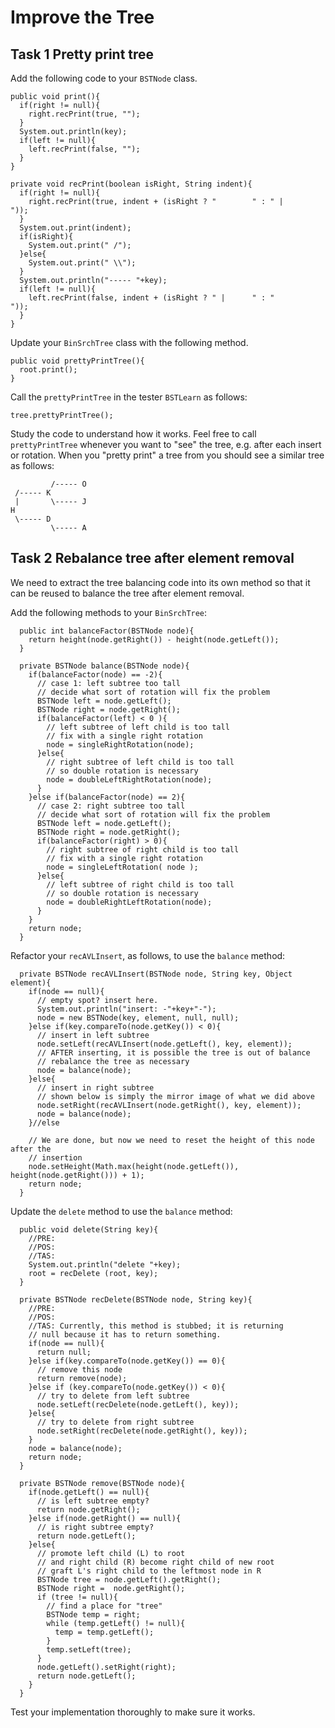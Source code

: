 # Improve the Tree
## Task 1 Pretty print tree
Add the following code to your `BSTNode` class.

```
public void print(){
  if(right != null){
    right.recPrint(true, "");
  }
  System.out.println(key);
  if(left != null){
    left.recPrint(false, "");
  }
}

private void recPrint(boolean isRight, String indent){
  if(right != null){
    right.recPrint(true, indent + (isRight ? "        " : " |      "));
  }
  System.out.print(indent);
  if(isRight){
    System.out.print(" /");
  }else{
    System.out.print(" \\");
  }
  System.out.println("----- "+key);
  if(left != null){
    left.recPrint(false, indent + (isRight ? " |      " : "        "));
  }
}
```

Update your `BinSrchTree` class with the following method.
```
public void prettyPrintTree(){
  root.print();
}

```

Call the `prettyPrintTree` in the tester `BSTLearn` as follows:
```
tree.prettyPrintTree();
```

Study the code to understand how it works. Feel free to call `prettyPrintTree`
whenever you want to "see" the tree, e.g. after each insert or rotation. When
you "pretty print" a tree from you should see a similar tree as follows:
```
         /----- O
 /----- K
 |       \----- J
H
 \----- D
         \----- A
```

## Task 2 Rebalance tree after element removal
We need to extract the tree balancing code into its own method so that it can be
reused to balance the tree after element removal.

Add the following methods to your `BinSrchTree`:
```
  public int balanceFactor(BSTNode node){
    return height(node.getRight()) - height(node.getLeft());
  }

  private BSTNode balance(BSTNode node){
    if(balanceFactor(node) == -2){
      // case 1: left subtree too tall
      // decide what sort of rotation will fix the problem
      BSTNode left = node.getLeft();
      BSTNode right = node.getRight();
      if(balanceFactor(left) < 0 ){
        // left subtree of left child is too tall
        // fix with a single right rotation
        node = singleRightRotation(node);
      }else{
        // right subtree of left child is too tall
        // so double rotation is necessary
        node = doubleLeftRightRotation(node);
      }
    }else if(balanceFactor(node) == 2){
      // case 2: right subtree too tall
      // decide what sort of rotation will fix the problem
      BSTNode left = node.getLeft();
      BSTNode right = node.getRight();
      if(balanceFactor(right) > 0){
        // right subtree of right child is too tall
        // fix with a single right rotation
        node = singleLeftRotation( node );
      }else{
        // left subtree of right child is too tall
        // so double rotation is necessary
        node = doubleRightLeftRotation(node);
      }
    }
    return node;
  }
```

Refactor your `recAVLInsert`, as follows, to use the `balance` method:
```
  private BSTNode recAVLInsert(BSTNode node, String key, Object element){
    if(node == null){
      // empty spot? insert here.
      System.out.println("insert: -"+key+"-");
      node = new BSTNode(key, element, null, null);
    }else if(key.compareTo(node.getKey()) < 0){
      // insert in left subtree
      node.setLeft(recAVLInsert(node.getLeft(), key, element));
      // AFTER inserting, it is possible the tree is out of balance
      // rebalance the tree as necessary
      node = balance(node);
    }else{
      // insert in right subtree
      // shown below is simply the mirror image of what we did above
      node.setRight(recAVLInsert(node.getRight(), key, element));
      node = balance(node);
    }//else

    // We are done, but now we need to reset the height of this node after the
    // insertion
    node.setHeight(Math.max(height(node.getLeft()), height(node.getRight())) + 1);
    return node;
  }
```

Update the `delete` method to use the `balance` method:
```
  public void delete(String key){
    //PRE:
    //POS:
    //TAS:
    System.out.println("delete "+key);
    root = recDelete (root, key);
  }

  private BSTNode recDelete(BSTNode node, String key){
    //PRE:
    //POS:
    //TAS: Currently, this method is stubbed; it is returning
    // null because it has to return something.
    if(node == null){
      return null;
    }else if(key.compareTo(node.getKey()) == 0){
      // remove this node
      return remove(node);
    }else if (key.compareTo(node.getKey()) < 0){
      // try to delete from left subtree
      node.setLeft(recDelete(node.getLeft(), key));
    }else{
      // try to delete from right subtree
      node.setRight(recDelete(node.getRight(), key));
    }
    node = balance(node);
    return node;
  }

  private BSTNode remove(BSTNode node){
    if(node.getLeft() == null){
      // is left subtree empty?
      return node.getRight();
    }else if(node.getRight() == null){
      // is right subtree empty?
      return node.getLeft();
    }else{
      // promote left child (L) to root
      // and right child (R) become right child of new root
      // graft L's right child to the leftmost node in R
      BSTNode tree = node.getLeft().getRight();
      BSTNode right =  node.getRight();
      if (tree != null){
        // find a place for "tree"
        BSTNode temp = right;
        while (temp.getLeft() != null){
          temp = temp.getLeft();
        }
        temp.setLeft(tree);
      }
      node.getLeft().setRight(right);
      return node.getLeft();
    }
  }
```

Test your implementation thoroughly to make sure it works.
